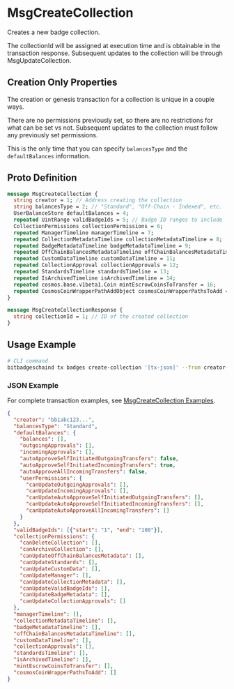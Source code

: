 # MsgCreateCollection

Creates a new badge collection.

The collectionId will be assigned at execution time and is obtainable in the transaction response. Subsequent updates to the collection will be through MsgUpdateCollection.

## Creation Only Properties

The creation or genesis transaction for a collection is unique in a couple ways.

There are no permissions previously set, so there are no restrictions for what can be set vs not. Subsequent updates to the collection must follow any previously set permissions.

This is the only time that you can specify `balancesType` and the `defaultBalances` information.

## Proto Definition

```protobuf
message MsgCreateCollection {
  string creator = 1; // Address creating the collection
  string balancesType = 2; // "Standard", "Off-Chain - Indexed", etc.
  UserBalanceStore defaultBalances = 4;
  repeated UintRange validBadgeIds = 5; // Badge ID ranges to include
  CollectionPermissions collectionPermissions = 6;
  repeated ManagerTimeline managerTimeline = 7;
  repeated CollectionMetadataTimeline collectionMetadataTimeline = 8;
  repeated BadgeMetadataTimeline badgeMetadataTimeline = 9;
  repeated OffChainBalancesMetadataTimeline offChainBalancesMetadataTimeline = 10;
  repeated CustomDataTimeline customDataTimeline = 11;
  repeated CollectionApproval collectionApprovals = 12;
  repeated StandardsTimeline standardsTimeline = 13;
  repeated IsArchivedTimeline isArchivedTimeline = 14;
  repeated cosmos.base.v1beta1.Coin mintEscrowCoinsToTransfer = 16;
  repeated CosmosCoinWrapperPathAddObject cosmosCoinWrapperPathsToAdd = 17;
}

message MsgCreateCollectionResponse {
  string collectionId = 1; // ID of the created collection
}
```

## Usage Example

```bash
# CLI command
bitbadgeschaind tx badges create-collection '[tx-json]' --from creator-key
```

### JSON Example

For complete transaction examples, see [MsgCreateCollection Examples](../examples/txs/msgcreatecollection/).

```json
{
  "creator": "bb1abc123...",
  "balancesType": "Standard",
  "defaultBalances": {
    "balances": [],
    "outgoingApprovals": [],
    "incomingApprovals": [],
    "autoApproveSelfInitiatedOutgoingTransfers": false,
    "autoApproveSelfInitiatedIncomingTransfers": true,
    "autoApproveAllIncomingTransfers": false,
    "userPermissions": {
      "canUpdateOutgoingApprovals": [],
      "canUpdateIncomingApprovals": [],
      "canUpdateAutoApproveSelfInitiatedOutgoingTransfers": [],
      "canUpdateAutoApproveSelfInitiatedIncomingTransfers": [],
      "canUpdateAutoApproveAllIncomingTransfers": []
    }
  },
  "validBadgeIds": [{"start": "1", "end": "100"}],
  "collectionPermissions": {
    "canDeleteCollection": [],
    "canArchiveCollection": [],
    "canUpdateOffChainBalancesMetadata": [],
    "canUpdateStandards": [],
    "canUpdateCustomData": [],
    "canUpdateManager": [],
    "canUpdateCollectionMetadata": [],
    "canUpdateValidBadgeIds": [],
    "canUpdateBadgeMetadata": [],
    "canUpdateCollectionApprovals": []
  },
  "managerTimeline": [],
  "collectionMetadataTimeline": [],
  "badgeMetadataTimeline": [],
  "offChainBalancesMetadataTimeline": [],
  "customDataTimeline": [],
  "collectionApprovals": [],
  "standardsTimeline": [],
  "isArchivedTimeline": [],
  "mintEscrowCoinsToTransfer": [],
  "cosmosCoinWrapperPathsToAdd": []
}
```